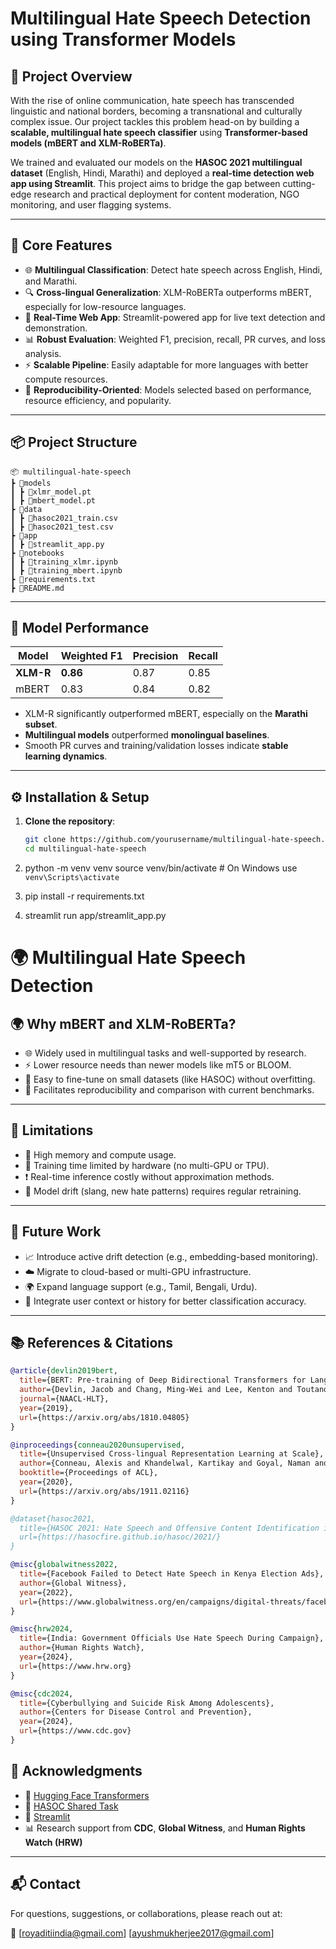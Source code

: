 # Multilingual Hate Speech Detection using Transformer Models

## 🚀 Project Overview

With the rise of online communication, hate speech has transcended linguistic and national borders, becoming a transnational and culturally complex issue. Our project tackles this problem head-on by building a **scalable, multilingual hate speech classifier** using **Transformer-based models (mBERT and XLM-RoBERTa)**.

We trained and evaluated our models on the **HASOC 2021 multilingual dataset** (English, Hindi, Marathi) and deployed a **real-time detection web app using Streamlit**. This project aims to bridge the gap between cutting-edge research and practical deployment for content moderation, NGO monitoring, and user flagging systems.

---

## 🧠 Core Features

- 🌐 **Multilingual Classification**: Detect hate speech across English, Hindi, and Marathi.
- 🔍 **Cross-lingual Generalization**: XLM-RoBERTa outperforms mBERT, especially for low-resource languages.
- 🧪 **Real-Time Web App**: Streamlit-powered app for live text detection and demonstration.
- 📊 **Robust Evaluation**: Weighted F1, precision, recall, PR curves, and loss analysis.
- ⚡ **Scalable Pipeline**: Easily adaptable for more languages with better compute resources.
- 🧱 **Reproducibility-Oriented**: Models selected based on performance, resource efficiency, and popularity.

---

## 📦 Project Structure

```text
📦 multilingual-hate-speech
┣ 📂models
┃ ┣ 📄xlmr_model.pt
┃ ┣ 📄mbert_model.pt
┣ 📂data
┃ ┣ 📄hasoc2021_train.csv
┃ ┣ 📄hasoc2021_test.csv
┣ 📂app
┃ ┣ 📄streamlit_app.py
┣ 📂notebooks
┃ ┣ 📄training_xlmr.ipynb
┃ ┣ 📄training_mbert.ipynb
┣ 📄requirements.txt
┣ 📄README.md
 ```

---

## 🧪 Model Performance

| Model        | Weighted F1 | Precision | Recall |
|--------------|-------------|-----------|--------|
| **XLM-R**    | **0.86**    | 0.87      | 0.85   |
| mBERT        | 0.83        | 0.84      | 0.82   |

- XLM-R significantly outperformed mBERT, especially on the **Marathi subset**.
- **Multilingual models** outperformed **monolingual baselines**.
- Smooth PR curves and training/validation losses indicate **stable learning dynamics**.

---

## ⚙️ Installation & Setup

1. **Clone the repository**:
   ```bash
   git clone https://github.com/yourusername/multilingual-hate-speech.git
   cd multilingual-hate-speech

2. python -m venv venv
   source venv/bin/activate  # On Windows use `venv\Scripts\activate`

3. pip install -r requirements.txt

4. streamlit run app/streamlit_app.py

# 🌍 Multilingual Hate Speech Detection

## 🌍 Why mBERT and XLM-RoBERTa?

- 🌐 Widely used in multilingual tasks and well-supported by research.
- ⚡ Lower resource needs than newer models like mT5 or BLOOM.
- 🔁 Easy to fine-tune on small datasets (like HASOC) without overfitting.
- 🔬 Facilitates reproducibility and comparison with current benchmarks.

---

## 🚧 Limitations

- 🧠 High memory and compute usage.
- 🐌 Training time limited by hardware (no multi-GPU or TPU).
- ❗ Real-time inference costly without approximation methods.
- 🔄 Model drift (slang, new hate patterns) requires regular retraining.

---

## 🔮 Future Work

- 📈 Introduce active drift detection (e.g., embedding-based monitoring).
- ☁️ Migrate to cloud-based or multi-GPU infrastructure.
- 🌍 Expand language support (e.g., Tamil, Bengali, Urdu).
- 🧩 Integrate user context or history for better classification accuracy.

---

## 📚 References & Citations

```bibtex
@article{devlin2019bert,
  title={BERT: Pre-training of Deep Bidirectional Transformers for Language Understanding},
  author={Devlin, Jacob and Chang, Ming-Wei and Lee, Kenton and Toutanova, Kristina},
  journal={NAACL-HLT},
  year={2019},
  url={https://arxiv.org/abs/1810.04805}
}

@inproceedings{conneau2020unsupervised,
  title={Unsupervised Cross-lingual Representation Learning at Scale},
  author={Conneau, Alexis and Khandelwal, Kartikay and Goyal, Naman and Chaudhary, Vishrav and Wenzek, Guillaume and Guzmán, Francisco and Grave, Edouard and Ott, Myle and Zettlemoyer, Luke and Stoyanov, Veselin},
  booktitle={Proceedings of ACL},
  year={2020},
  url={https://arxiv.org/abs/1911.02116}
}

@dataset{hasoc2021,
  title={HASOC 2021: Hate Speech and Offensive Content Identification in English, Hindi, and Marathi},
  url={https://hasocfire.github.io/hasoc/2021/}
}

@misc{globalwitness2022,
  title={Facebook Failed to Detect Hate Speech in Kenya Election Ads},
  author={Global Witness},
  year={2022},
  url={https://www.globalwitness.org/en/campaigns/digital-threats/facebook-kenya-hate-speech-ads/}
}

@misc{hrw2024,
  title={India: Government Officials Use Hate Speech During Campaign},
  author={Human Rights Watch},
  year={2024},
  url={https://www.hrw.org}
}

@misc{cdc2024,
  title={Cyberbullying and Suicide Risk Among Adolescents},
  author={Centers for Disease Control and Prevention},
  year={2024},
  url={https://www.cdc.gov}
}
```
## 🙌 Acknowledgments

- 🔗 [Hugging Face Transformers](https://huggingface.co/transformers/)
- 🔗 [HASOC Shared Task](https://hasocfire.github.io/hasoc/)
- 🔗 [Streamlit](https://streamlit.io/)
- 📊 Research support from **CDC**, **Global Witness**, and **Human Rights Watch (HRW)**

---

## 📬 Contact

For questions, suggestions, or collaborations, please reach out at:

📧 [royaditiindia@gmail.com] [ayushmukherjee2017@gmail.com]



